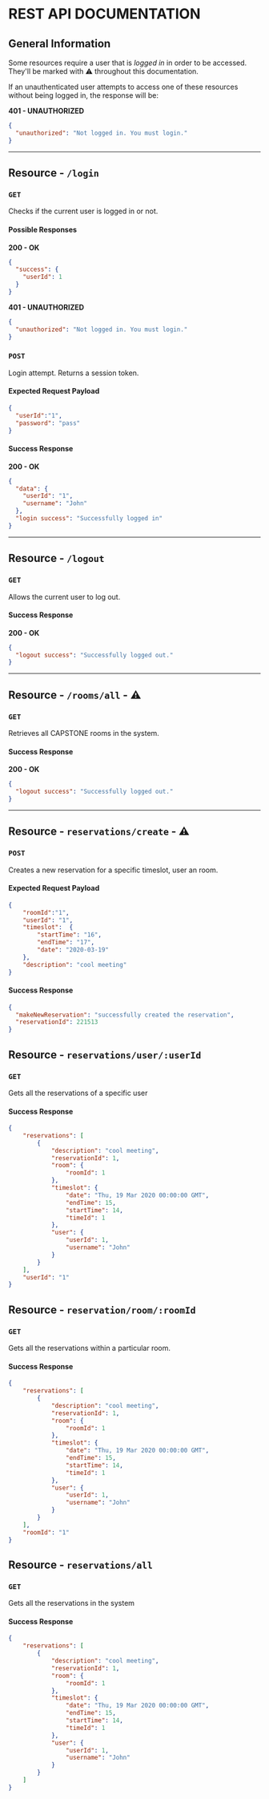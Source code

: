 # REST API DOCUMENTATION

## General Information

Some resources require a user that is *logged in* in order to be accessed. They'll be marked with :warning: throughout this documentation.

If an unauthenticated user attempts to access one of these resources without being logged in, the response will be:

**401 - UNAUTHORIZED**
```json
{
  "unauthorized": "Not logged in. You must login."
}
```

<hr/>

## Resource - `/login`

### `GET`

Checks if the current user is logged in or not.

#### Possible Responses

**200 - OK**
```json
{
  "success": {
    "userId": 1
  }
}
```

**401 - UNAUTHORIZED**
```json
{
  "unauthorized": "Not logged in. You must login."
}
```


### `POST`

Login attempt. Returns a session token.

#### Expected Request Payload
```json
{
  "userId":"1",
  "password": "pass"
}
```

#### Success Response

**200 - OK**
```json
{
  "data": {
    "userId": "1",
    "username": "John"
  },
  "login success": "Successfully logged in"
}
```

<hr/>

## Resource - `/logout`

### `GET`

Allows the current user to log out.

#### Success Response

**200 - OK**
```json
{
  "logout success": "Successfully logged out."
}
```

<hr/>

## Resource  - `/rooms/all` - :warning:

### `GET`

Retrieves all CAPSTONE rooms in the system.


#### Success Response

**200 - OK**
```json
{
  "logout success": "Successfully logged out."
}
```

<hr/>

## Resource - `reservations/create` - :warning:

### `POST`

Creates a new reservation for a specific timeslot, user an room.

#### Expected Request Payload

```json
{
  	"roomId":"1",
  	"userId": "1",
	"timeslot":  {
		"startTime": "16",
		"endTime": "17",
		"date": "2020-03-19"
	},
  	"description": "cool meeting"
}
```

#### Success Response

```json
{
  "makeNewReservation": "successfully created the reservation",
  "reservationId": 221513
}
```

## Resource - `reservations/user/:userId`

### `GET`

Gets all the reservations of a specific user

#### Success Response

```json
{
	"reservations": [
		{
			"description": "cool meeting",
			"reservationId": 1,
			"room": {
				"roomId": 1
			},
			"timeslot": {
				"date": "Thu, 19 Mar 2020 00:00:00 GMT",
				"endTime": 15,
				"startTime": 14,
				"timeId": 1
			},
			"user": {
				"userId": 1,
				"username": "John"
			}
		}
	],
	"userId": "1"
}
```

## Resource - `reservation/room/:roomId`

### `GET`

Gets all the reservations within a particular room.

#### Success Response

```json
{
	"reservations": [
		{
			"description": "cool meeting",
			"reservationId": 1,
			"room": {
				"roomId": 1
			},
			"timeslot": {
				"date": "Thu, 19 Mar 2020 00:00:00 GMT",
				"endTime": 15,
				"startTime": 14,
				"timeId": 1
			},
			"user": {
				"userId": 1,
				"username": "John"
			}
		}
	],
	"roomId": "1"
}
```

## Resource - `reservations/all`

### `GET`

Gets all the reservations in the system

#### Success Response

```json
{
	"reservations": [
		{
			"description": "cool meeting",
			"reservationId": 1,
			"room": {
				"roomId": 1
			},
			"timeslot": {
				"date": "Thu, 19 Mar 2020 00:00:00 GMT",
				"endTime": 15,
				"startTime": 14,
				"timeId": 1
			},
			"user": {
				"userId": 1,
				"username": "John"
			}
		}
	]
}
```





